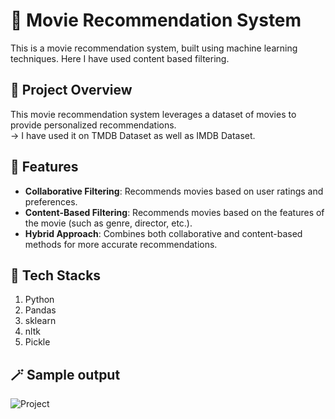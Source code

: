 # 🎥 Movie Recommendation System 

This is a movie recommendation system, built using machine learning techniques. Here I have used content based filtering.

## 📃 Project Overview 

This movie recommendation system leverages a dataset of movies to provide personalized recommendations.<br>
-> I have used it on TMDB Dataset as well as IMDB Dataset.

## 🛫 Features 
- **Collaborative Filtering**: Recommends movies based on user ratings and preferences.
- **Content-Based Filtering**: Recommends movies based on the features of the movie (such as genre, director, etc.).
- **Hybrid Approach**: Combines both collaborative and content-based methods for more accurate recommendations.

## 🚀 Tech Stacks 
<ol>
  <li>Python</li>
  <li>Pandas</li>
  <li>sklearn</li>
  <li>nltk</li>  
  <li>Pickle</li>
</ol>

## 🪄 Sample output

![Project ](https://github.com/user-attachments/assets/3d7d3d35-4261-4caf-8c30-f7c4ce17004e)

